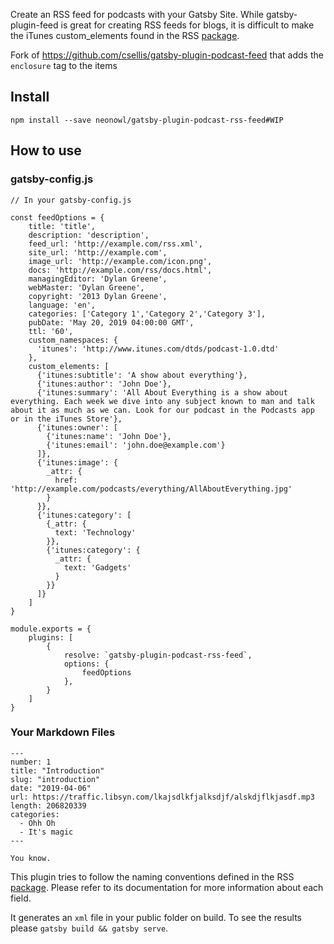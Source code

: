 Create an RSS feed for podcasts with your Gatsby Site. While gatsby-plugin-feed is great for creating RSS feeds for blogs, it is difficult to make the iTunes custom_elements found in the RSS [package](https://www.npmjs.com/package/rss).

Fork of https://github.com/csellis/gatsby-plugin-podcast-feed that adds the `enclosure` tag to the items

## Install

`npm install --save neonowl/gatsby-plugin-podcast-rss-feed#WIP`

## How to use

### gatsby-config.js
```
// In your gatsby-config.js

const feedOptions = {
    title: 'title',
    description: 'description',
    feed_url: 'http://example.com/rss.xml',
    site_url: 'http://example.com',
    image_url: 'http://example.com/icon.png',
    docs: 'http://example.com/rss/docs.html',
    managingEditor: 'Dylan Greene',
    webMaster: 'Dylan Greene',
    copyright: '2013 Dylan Greene',
    language: 'en',
    categories: ['Category 1','Category 2','Category 3'],
    pubDate: 'May 20, 2019 04:00:00 GMT',
    ttl: '60',
    custom_namespaces: {
      'itunes': 'http://www.itunes.com/dtds/podcast-1.0.dtd'
    },
    custom_elements: [
      {'itunes:subtitle': 'A show about everything'},
      {'itunes:author': 'John Doe'},
      {'itunes:summary': 'All About Everything is a show about everything. Each week we dive into any subject known to man and talk about it as much as we can. Look for our podcast in the Podcasts app or in the iTunes Store'},
      {'itunes:owner': [
        {'itunes:name': 'John Doe'},
        {'itunes:email': 'john.doe@example.com'}
      ]},
      {'itunes:image': {
        _attr: {
          href: 'http://example.com/podcasts/everything/AllAboutEverything.jpg'
        }
      }},
      {'itunes:category': [
        {_attr: {
          text: 'Technology'
        }},
        {'itunes:category': {
          _attr: {
            text: 'Gadgets'
          }
        }}
      ]}
    ]
}

module.exports = {
    plugins: [
        {
            resolve: `gatsby-plugin-podcast-rss-feed`,
            options: {
                feedOptions
            },
        }
    ]
}

```

### Your Markdown Files

```
---
number: 1
title: "Introduction"
slug: "introduction"
date: "2019-04-06"
url: https://traffic.libsyn.com/lkajsdlkfjalksdjf/alskdjflkjasdf.mp3
length: 206820339
categories:
  - Ohh Oh
  - It's magic
---

You know.
```

This plugin tries to follow the naming conventions defined in the RSS [package](https://www.npmjs.com/package/rss). Please refer to its documentation for more information about each field.



It generates an `xml` file in your public folder on build. To see the results please `gatsby build && gatsby serve`.
